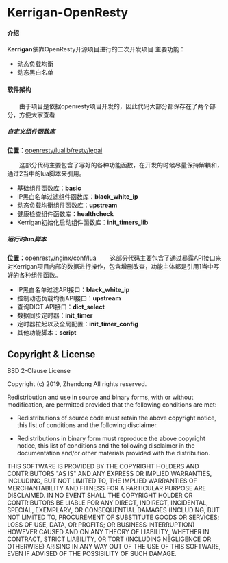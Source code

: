 # Kerrigan-OpenResty

#### 介绍
**Kerrigan**依靠OpenResty开源项目进行的二次开发项目
主要功能：

- 动态负载均衡
- 动态黑白名单

#### 软件架构

&emsp;&emsp;由于项目是依据openresty项目开发的，因此代码大部分都保存在了两个部分，方便大家查看

##### 自定义组件函数库

**位置：**[openresty/lualib/resty/lepai](https://github.com/HuaJuanJiang/kerrigan/tree/master/openresty/lualib/resty/lepai )

&emsp;&emsp;这部分代码主要包含了写好的各种功能函数，在开发的时候尽量保持解耦和，通过2当中的lua脚本来引用。
- 基础组件函数库：**basic**
- IP黑白名单过滤组件函数库：**black_white_ip**
- 动态负载均衡组件函数库：**upstream**
- 健康检查组件函数库：**healthcheck**
- Kerrigan初始化启动组件函数库：**init_timers_lib**



##### 运行时lua脚本

**位置：**[openresty/nginx/conf/lua](https://github.com/HuaJuanJiang/kerrigan/tree/master/openresty/nginx/conf/lua)
&emsp;&emsp;这部分代码主要包含了通过暴露API接口来对Kerrigan项目内部的数据进行操作，包含增删改查，功能主体都是引用1当中写好的各种组件函数。

- IP黑白名单过滤API接口：**black_white_ip**
- 控制动态负载均衡API接口：**upstream**
- 查询DICT API接口：**dict_select**
- 数据同步定时器：**init_timer**
- 定时器拉起以及全局配置：**init_timer_config**
- 其他功能脚本：**script**



## Copyright & License

BSD 2-Clause License

Copyright (c) 2019, Zhendong
All rights reserved.

Redistribution and use in source and binary forms, with or without
modification, are permitted provided that the following conditions are met:

- Redistributions of source code must retain the above copyright notice, this
  list of conditions and the following disclaimer.

- Redistributions in binary form must reproduce the above copyright notice,
  this list of conditions and the following disclaimer in the documentation
  and/or other materials provided with the distribution.

THIS SOFTWARE IS PROVIDED BY THE COPYRIGHT HOLDERS AND CONTRIBUTORS "AS IS"
AND ANY EXPRESS OR IMPLIED WARRANTIES, INCLUDING, BUT NOT LIMITED TO, THE
IMPLIED WARRANTIES OF MERCHANTABILITY AND FITNESS FOR A PARTICULAR PURPOSE ARE
DISCLAIMED. IN NO EVENT SHALL THE COPYRIGHT HOLDER OR CONTRIBUTORS BE LIABLE
FOR ANY DIRECT, INDIRECT, INCIDENTAL, SPECIAL, EXEMPLARY, OR CONSEQUENTIAL
DAMAGES (INCLUDING, BUT NOT LIMITED TO, PROCUREMENT OF SUBSTITUTE GOODS OR
SERVICES; LOSS OF USE, DATA, OR PROFITS; OR BUSINESS INTERRUPTION) HOWEVER
CAUSED AND ON ANY THEORY OF LIABILITY, WHETHER IN CONTRACT, STRICT LIABILITY,
OR TORT (INCLUDING NEGLIGENCE OR OTHERWISE) ARISING IN ANY WAY OUT OF THE USE
OF THIS SOFTWARE, EVEN IF ADVISED OF THE POSSIBILITY OF SUCH DAMAGE.
